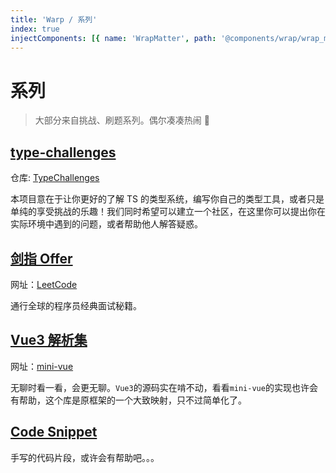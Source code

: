 ```yaml
---
title: 'Warp / 系列'
index: true
injectComponents: [{ name: 'WrapMatter', path: '@components/wrap/wrap_matter.vue' }]
---
```


# 系列

> 大部分来自挑战、刷题系列。偶尔凑凑热闹 👀

## [type-challenges](/wrap/type_challenge)

仓库: [TypeChallenges](https://github.com/type-challenges/type-challenges)

本项目意在于让你更好的了解 TS 的类型系统，编写你自己的类型工具，或者只是单纯的享受挑战的乐趣！我们同时希望可以建立一个社区，在这里你可以提出你在实际环境中遇到的问题，或者帮助他人解答疑惑。

<WrapMatter wrapper="type_challenge"/>

## [剑指 Offer](/wrap/sword_to_offer)

网址：[LeetCode](https://leetcode-cn.com/study-plan/lcof)

通行全球的程序员经典面试秘籍。

<WrapMatter wrapper="sword_to_offer"/>

## [Vue3 解析集](/wrap/source_of_vue3)

网址：[mini-vue](https://github.com/cuixiaorui/mini-vue)

无聊时看一看，会更无聊。`Vue3`的源码实在啃不动，看看`mini-vue`的实现也许会有帮助，这个库是原框架的一个大致映射，只不过简单化了。

<WrapMatter wrapper="source_of_vue3"/>

## [Code Snippet](/wrap/code_snippet)

手写的代码片段，或许会有帮助吧。。。

<WrapMatter wrapper="code_snippet"/>
